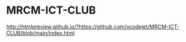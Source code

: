 # MRCM-ICT-CLUB

http://htmlpreview.github.io/?https://github.com/xcodejet/MRCM-ICT-CLUB/blob/main/index.html
